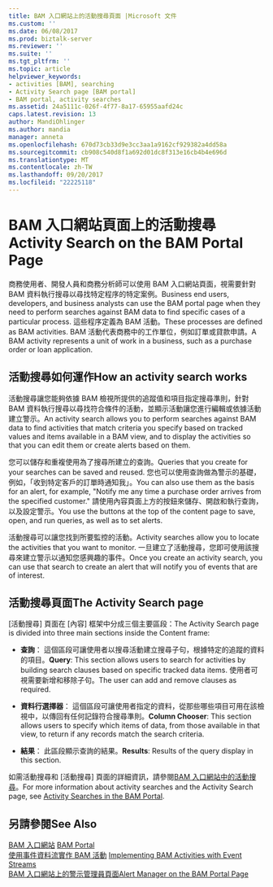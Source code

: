 ```yaml
---
title: BAM 入口網站上的活動搜尋頁面 |Microsoft 文件
ms.custom: ''
ms.date: 06/08/2017
ms.prod: biztalk-server
ms.reviewer: ''
ms.suite: ''
ms.tgt_pltfrm: ''
ms.topic: article
helpviewer_keywords:
- activities [BAM], searching
- Activity Search page [BAM portal]
- BAM portal, activity searches
ms.assetid: 24a5111c-026f-4f77-8a17-65955aafd24c
caps.latest.revision: 13
author: MandiOhlinger
ms.author: mandia
manager: anneta
ms.openlocfilehash: 670d73cb33d9e3cc3aa1a9162cf929382a4dd58a
ms.sourcegitcommit: cb908c540d8f1a692d01dc8f313e16cb4b4e696d
ms.translationtype: MT
ms.contentlocale: zh-TW
ms.lasthandoff: 09/20/2017
ms.locfileid: "22225118"
---
```

# <a name="activity-search-on-the-bam-portal-page"></a><span data-ttu-id="49571-102">BAM 入口網站頁面上的活動搜尋</span><span class="sxs-lookup"><span data-stu-id="49571-102">Activity Search on the BAM Portal Page</span></span>
<span data-ttu-id="49571-103">商務使用者、開發人員和商務分析師可以使用 BAM 入口網站頁面，視需要針對 BAM 資料執行搜尋以尋找特定程序的特定案例。</span><span class="sxs-lookup"><span data-stu-id="49571-103">Business end users, developers, and business analysts can use the BAM portal page when they need to perform searches against BAM data to find specific cases of a particular process.</span></span> <span data-ttu-id="49571-104">這些程序定義為 BAM 活動。</span><span class="sxs-lookup"><span data-stu-id="49571-104">These processes are defined as BAM activities.</span></span> <span data-ttu-id="49571-105">BAM 活動代表商務中的工作單位，例如訂單或貸款申請。</span><span class="sxs-lookup"><span data-stu-id="49571-105">A BAM activity represents a unit of work in a business, such as a purchase order or loan application.</span></span>  
  
## <a name="how-an-activity-search-works"></a><span data-ttu-id="49571-106">活動搜尋如何運作</span><span class="sxs-lookup"><span data-stu-id="49571-106">How an activity search works</span></span>  
 <span data-ttu-id="49571-107">活動搜尋讓您能夠依據 BAM 檢視所提供的追蹤值和項目指定搜尋準則，針對 BAM 資料執行搜尋以尋找符合條件的活動，並顯示活動讓您進行編輯或依據活動建立警示。</span><span class="sxs-lookup"><span data-stu-id="49571-107">An activity search allows you to perform searches against BAM data to find activities that match criteria you specify based on tracked values and items available in a BAM view, and to display the activities so that you can edit them or create alerts based on them.</span></span>  
  
 <span data-ttu-id="49571-108">您可以儲存和重複使用為了搜尋所建立的查詢。</span><span class="sxs-lookup"><span data-stu-id="49571-108">Queries that you create for your searches can be saved and reused.</span></span> <span data-ttu-id="49571-109">您也可以使用查詢做為警示的基礎，例如，「收到特定客戶的訂單時通知我」。</span><span class="sxs-lookup"><span data-stu-id="49571-109">You can also use them as the basis for an alert, for example, "Notify me any time a purchase order arrives from the specified customer."</span></span> <span data-ttu-id="49571-110">請使用內容頁面上方的按鈕來儲存、開啟和執行查詢，以及設定警示。</span><span class="sxs-lookup"><span data-stu-id="49571-110">You use the buttons at the top of the content page to save, open, and run queries, as well as to set alerts.</span></span>  
  
 <span data-ttu-id="49571-111">活動搜尋可以讓您找到所要監控的活動。</span><span class="sxs-lookup"><span data-stu-id="49571-111">Activity searches allow you to locate the activities that you want to monitor.</span></span> <span data-ttu-id="49571-112">一旦建立了活動搜尋，您即可使用該搜尋來建立警示以通知您感興趣的事件。</span><span class="sxs-lookup"><span data-stu-id="49571-112">Once you create an activity search, you can use that search to create an alert that will notify you of events that are of interest.</span></span>  
  
## <a name="the-activity-search-page"></a><span data-ttu-id="49571-113">活動搜尋頁面</span><span class="sxs-lookup"><span data-stu-id="49571-113">The Activity Search page</span></span>  
 <span data-ttu-id="49571-114">[活動搜尋] 頁面在 [內容] 框架中分成三個主要區段：</span><span class="sxs-lookup"><span data-stu-id="49571-114">The Activity Search page is divided into three main sections inside the Content frame:</span></span>  
  
-   <span data-ttu-id="49571-115">**查詢**： 這個區段可讓使用者以搜尋活動建立搜尋子句，根據特定的追蹤的資料的項目。</span><span class="sxs-lookup"><span data-stu-id="49571-115">**Query**: This section allows users to search for activities by building search clauses based on specific tracked data items.</span></span> <span data-ttu-id="49571-116">使用者可視需要新增和移除子句。</span><span class="sxs-lookup"><span data-stu-id="49571-116">The user can add and remove clauses as required.</span></span>  
  
-   <span data-ttu-id="49571-117">**資料行選擇器**： 這個區段可讓使用者指定的資料，從那些哪些項目可用在該檢視中，以傳回有任何記錄符合搜尋準則。</span><span class="sxs-lookup"><span data-stu-id="49571-117">**Column Chooser**: This section allows users to specify which items of data, from those available in that view, to return if any records match the search criteria.</span></span>  
  
-   <span data-ttu-id="49571-118">**結果**： 此區段顯示查詢的結果。</span><span class="sxs-lookup"><span data-stu-id="49571-118">**Results**: Results of the query display in this section.</span></span>  
  
 <span data-ttu-id="49571-119">如需活動搜尋和 [活動搜尋] 頁面的詳細資訊，請參閱[BAM 入口網站中的活動搜尋](../core/activity-searches-in-the-bam-portal.md)。</span><span class="sxs-lookup"><span data-stu-id="49571-119">For more information about activity searches and the Activity Search page, see [Activity Searches in the BAM Portal](../core/activity-searches-in-the-bam-portal.md).</span></span>  
  
## <a name="see-also"></a><span data-ttu-id="49571-120">另請參閱</span><span class="sxs-lookup"><span data-stu-id="49571-120">See Also</span></span>  
 <span data-ttu-id="49571-121">[BAM 入口網站](../core/bam-portal.md) </span><span class="sxs-lookup"><span data-stu-id="49571-121">[BAM Portal](../core/bam-portal.md) </span></span>  
 <span data-ttu-id="49571-122">[使用事件資料流實作 BAM 活動](../core/implementing-bam-activities-with-event-streams.md) </span><span class="sxs-lookup"><span data-stu-id="49571-122">[Implementing BAM Activities with Event Streams](../core/implementing-bam-activities-with-event-streams.md) </span></span>  
 [<span data-ttu-id="49571-123">BAM 入口網站上的警示管理員頁面</span><span class="sxs-lookup"><span data-stu-id="49571-123">Alert Manager on the BAM Portal Page</span></span>](../core/alert-manager-on-the-bam-portal-page.md)